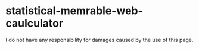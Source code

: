 # statistical-memrable-web-caulculator
I do not have any responsibility for damages caused by the use of this page.
